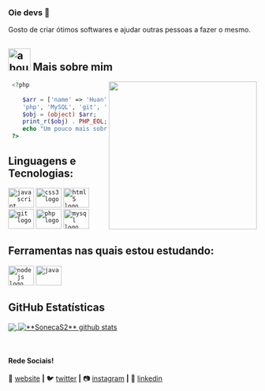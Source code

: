### Oie devs 👋
Gosto de criar ótimos softwares e ajudar outras pessoas a fazer o mesmo.

###

## <img width="45" alt="about" src="https://raw.github.com/elizarov/elizarov/master/about.png"> Mais sobre mim
<img align="right" width="300" src="https://i2.wp.com/allhtaccess.info/wp-content/uploads/2018/03/programming.gif?fit=1281%2C716&ssl=1" />

```php
 <?php
 
    $arr = ['name' => 'Huan', 'age' => 20, 'languagesTec' => 'JavaScript', 
    'php', 'MySQL', 'git', 'css3', 'studies' => 'java','laravel'];
    $obj = (object) $arr;
    print_r($obj) . PHP_EOL;
    echo "Um pouco mais sobre mim";
 ?>
```



## **Linguagens e Tecnologias:**  


<div align="left">
  <code><img src="https://cdn.jsdelivr.net/gh/devicons/devicon/icons/javascript/javascript-original.svg" height="40" width="52" alt="javascript logo"  /></code>
  <code><img src="https://cdn.jsdelivr.net/gh/devicons/devicon/icons/css3/css3-original.svg" height="40" width="52" alt="css3 logo"  /></code>
  <code><img src="https://cdn.jsdelivr.net/gh/devicons/devicon/icons/html5/html5-original.svg" height="40" width="52" alt="html5 logo"  /></code>
  <code><img src="https://cdn.jsdelivr.net/gh/devicons/devicon/icons/git/git-original.svg" height="40" width="52" alt="git logo"  /></code>
  <code><img src="https://cdn.jsdelivr.net/gh/devicons/devicon/icons/php/php-original.svg" height="40" width="52" alt="php logo"/></code>
  <code><img src="https://cdn.jsdelivr.net/gh/devicons/devicon/icons/mysql/mysql-original.svg" height="40" width="52" alt="mysql logo"/></code>
</div>



## **Ferramentas nas quais estou estudando:** 

<div align="left">
  <code><img src="https://cdn.jsdelivr.net/gh/devicons/devicon/icons/nodejs/nodejs-original.svg" height="40" width="52" alt="nodejs logo" /></code>
  <code><img src="https://cdn.jsdelivr.net/gh/devicons/devicon/icons/java/java-plain.svg" height="40" width="52" alt="java" /></code>
</div>

## **GitHub Estatísticas**

<a href="https://github.com/Gurupreet">
  <img align="center" src="https://github-readme-stats.vercel.app/api/top-langs/?username=SonecaS2&theme=dracula&hide_langs_below=1" />
</a>

<a href="https://github.com/Gurupreet">
 <img align="center" src="https://github-readme-stats.vercel.app/api?username=SonecaS2&show_icons=true&theme=dracula&line_height=27" alt="**SonecaS2** github stats"/>
</a>

[website]: https://sonecoode.netlify.app/
[twitter]: https://twitter.com/SonecaHuan
[instagram]: https://www.instagram.com/sone.code/
[linkedin]: https://www.linkedin.com/in/huan-dos-santos-salom%C3%A3o-672115213/
<br>

#### Rede Sociais!

🏡 [website][website] **|** 
🐦 [twitter][twitter] **|** 
📷 [instagram][instagram] **|** 
👔 [linkedin][linkedin]




